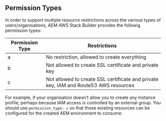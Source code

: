 ## Permission Types

In order to support multiple resource restrictions across the various types of users/organisations, AEM AWS Stack Builder provides the followig permission types:

| Permission Type | Restrictions |
|-----------------|--------------|
| a | No restriction, allowed to create everything |
| b | Not allowed to create SSL certificate and private key |
| c | Not allowed to create SSL certificate and private key, IAM and Route53 AWS resources |

For example, if your organisation doesn't allow you to create any instance profile, perhaps because IAM access is controlled by an external group. You should use `permission_type: c` so that those existing resources can be configured for the created AEM environment to consume.
